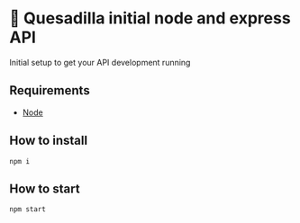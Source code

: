# 🌮 Quesadilla initial node and express API
Initial setup to get your API development running
## Requirements

- [Node](https://nodejs.org/)

## How to install
`npm i`
## How to start
`npm start`
